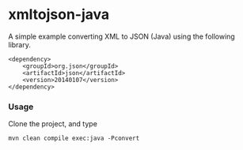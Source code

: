 # xmltojson-java

A simple example converting XML to JSON (Java) using the following library.

```
<dependency>
    <groupId>org.json</groupId>
    <artifactId>json</artifactId>
    <version>20140107</version>
</dependency>
```

### Usage

Clone the project, and type

```
mvn clean compile exec:java -Pconvert
```
